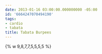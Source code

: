 ```yaml
---
date: 2013-01-16 03:00:00.000000000 -05:00
id: '6664247070494190'
tags:
- cardio
- tabata
title: Tabata Burpees
---
```


{% w 9,8,7,7,5,5,5,5 %}

